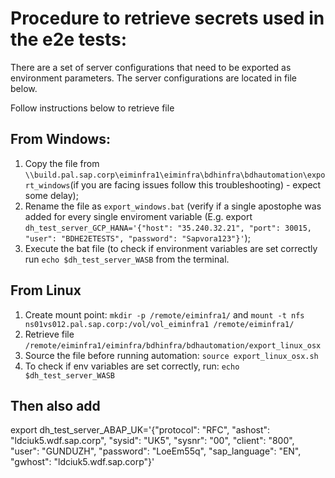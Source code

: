# Procedure to retrieve secrets used in the e2e tests:

There are a set of server configurations that need to be exported as environment parameters. The server configurations are located in file below.

Follow instructions below to retrieve file

## From Windows:

1. Copy the file from `\\build.pal.sap.corp\eiminfra1\eiminfra\bdhinfra\bdhautomation\export_windows`(if you are facing issues follow this troubleshooting) - expect some delay);
2. Rename the file as `export_windows.bat` (verify if a single apostophe was added for every single enviroment variable (E.g. export `dh_test_server_GCP_HANA='{"host": "35.240.32.21", "port": 30015, "user": "BDHE2ETESTS", "password": "Sapvora123"}'`);
3. Execute the bat file (to check if environment variables are set correctly run `echo $dh_test_server_WASB` from the terminal.

## From Linux

1. Create mount point: `mkdir -p /remote/eiminfra1/` and `mount -t nfs ns01vs012.pal.sap.corp:/vol/vol_eiminfra1 /remote/eiminfra1/`
2. Retrieve file `/remote/eiminfra1/eiminfra/bdhinfra/bdhautomation/export_linux_osx`
3. Source the file before running automation: `source export_linux_osx.sh`
4. To check if env variables are set correctly, run: `echo $dh_test_server_WASB`

## Then also add

export dh_test_server_ABAP_UK='{"protocol": "RFC", "ashost": "ldciuk5.wdf.sap.corp", "sysid": "UK5", "sysnr": "00", "client": "800", "user": "GUNDUZH", "password": "LoeEm55q", "sap_language": "EN", "gwhost": "ldciuk5.wdf.sap.corp"}'
